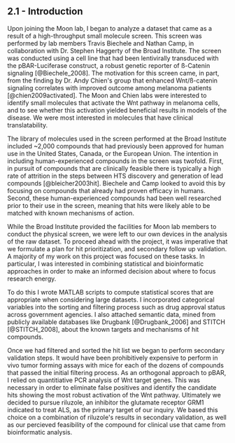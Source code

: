 
## 2.1 - Introduction

Upon joining the Moon lab, I began to analyze a dataset that came as a result of a high-throughput small molecule screen. This screen was performed by lab members Travis Biechele and Nathan Camp, in collaboration with Dr. Stephen Haggerty of the Broad Institute. The screen was conducted using a cell line that had been lentivirally transduced with the pBAR-Luciferase construct, a robust genetic reporter of ß-Catenin signaling [@Biechele_2008]. The motivation for this screen came, in part, from the finding by Dr. Andy Chien's group that enhanced Wnt/ß-catenin signaling correlates with improved outcome among melanoma patients [@chien2009activated]. The Moon and Chien labs were interested to identify small molecules that activate the Wnt pathway in melanoma cells, and to see whether this activation yielded beneficial results in models of the disease. We were most interested in molecules that have clinical translatability.

The library of molecules used in the screen performed at the Broad Institute included ~2,000 compounds that had previously been approved for human use in the United States, Canada, or the European Union. The intention in including human-experienced compounds in the screen was twofold. First, in pursuit of compounds that are clinically feasible there is typically a high rate of attrition in the steps between HTS discovery and generation of lead compounds [@bleicher2003hit]. Biechele and Camp looked to avoid this by focusing on compounds that already had proven efficacy in humans. Second, these human-experienced compounds had been well researched prior to their use in the screen, meaning that hits were likely able to be matched with known mechanisms of action.

While the Broad Institute provided the facilities for Moon lab members to conduct the physical screen, we were left to our own devices in the analysis of the raw dataset. To proceed ahead with the project, it was imperative that we formulate a plan for hit prioritization, and secondary follow up validation. A majority of my work on this project was focused on these tasks. In particular, I was interested in combining statistical and bioinformatic approaches in order to make an informed decision about where to focus research energy. 

To do this I wrote MATLAB scripts to compute statistical scores that are appropriate when considering large datasets. I incorporated categorical variables into the sorting and filtering process such as drug approval status across government agencies. I also attached semantic data, mined from publicly available databases like Drugbank [@Drugbank_2006] and STITCH [@STITCH_2008], about the known targets and mechanisms of hit compounds.

Once we had filtered and sorted the hit list we began to perform secondary validation steps. It would have been prohibitively expensive to perform in vivo tumor forming assays with mice for each of the dozens of compounds that passed the initial filtering process. As an orthogonal approach to pBAR, I relied on quantitiative PCR analysis of Wnt target genes. This was necessary in order to eliminate false positives and identify the candidate hits showing the most robust activation of the Wnt pathway. Ultimately we decided to pursue riluzole, an inhibitor the glutamate receptor GRM1 indicated to treat ALS, as the primary target of our inquiry. We based this choice on a combination of riluzole's results in secondary validation, as well as our percieved feasibility of the compound for clinical use that came from bioinformatic analysis.
